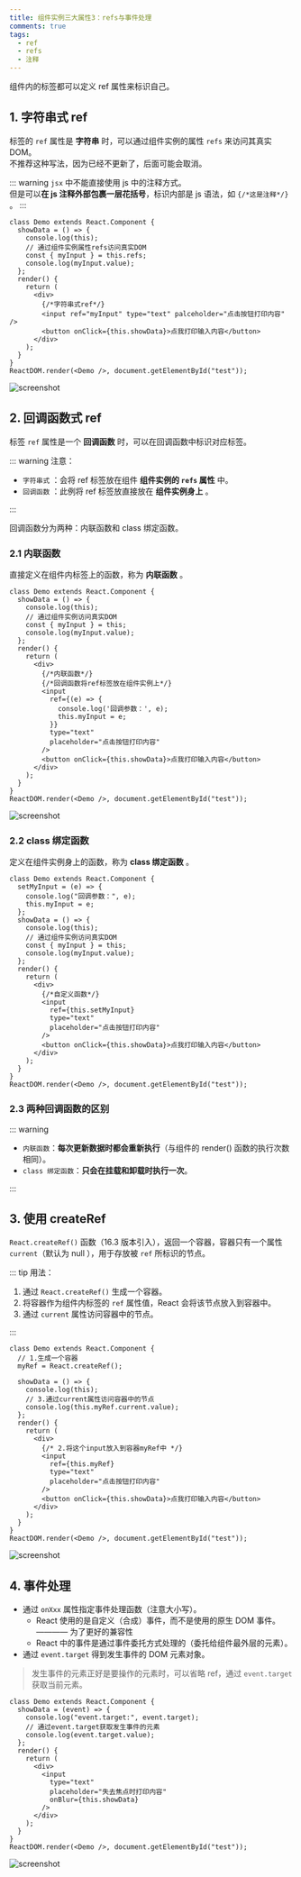 ```yaml
---
title: 组件实例三大属性3：refs与事件处理
comments: true
tags:
  - ref
  - refs
  - 注释
---
```


组件内的标签都可以定义 ref 属性来标识自己。

## 1. 字符串式 ref

标签的 `ref` 属性是 **字符串** 时，可以通过组件实例的属性 `refs` 来访问其真实 DOM。  
不推荐这种写法，因为已经不更新了，后面可能会取消。

::: warning
`jsx` 中不能直接使用 js 中的注释方式。  
但是可以**在 js 注释外部包裹一层花括号**，标识内部是 js 语法，如 `{/*这是注释*/}` 。
:::

```jsx{4-5,11-12}
class Demo extends React.Component {
  showData = () => {
    console.log(this);
    // 通过组件实例属性refs访问真实DOM
    const { myInput } = this.refs;
    console.log(myInput.value);
  };
  render() {
    return (
      <div>
        {/*字符串式ref*/}
        <input ref="myInput" type="text" palceholder="点击按钮打印内容" />
        <button onClick={this.showData}>点我打印输入内容</button>
      </div>
    );
  }
}
ReactDOM.render(<Demo />, document.getElementById("test"));
```

<img class="zoomable" :src="$withBase('/images/screenshot/2/4/1.png')" alt="screenshot">

## 2. 回调函数式 ref

标签 `ref` 属性是一个 **回调函数** 时，可以在回调函数中标识对应标签。

::: warning 注意：

- `字符串式` ：会将 ref 标签放在组件 **组件实例的 `refs` 属性** 中。
- `回调函数` ：此例将 ref 标签放直接放在 **组件实例身上** 。

:::

回调函数分为两种：内联函数和 class 绑定函数。

### 2.1 内联函数

直接定义在组件内标签上的函数，称为 **内联函数** 。

```jsx{4-5,14-17}
class Demo extends React.Component {
  showData = () => {
    console.log(this);
    // 通过组件实例访问真实DOM
    const { myInput } = this;
    console.log(myInput.value);
  };
  render() {
    return (
      <div>
        {/*内联函数*/}
        {/*回调函数将ref标签放在组件实例上*/}
        <input
          ref={(e) => {
            console.log('回调参数：', e);
            this.myInput = e;
          }}
          type="text"
          placeholder="点击按钮打印内容"
        />
        <button onClick={this.showData}>点我打印输入内容</button>
      </div>
    );
  }
}
ReactDOM.render(<Demo />, document.getElementById("test"));
```

<img class="zoomable" :src="$withBase('/images/screenshot/2/4/2.png')" alt="screenshot">

### 2.2 class 绑定函数

定义在组件实例身上的函数，称为 **class 绑定函数** 。

```jsx{4,9,17}
class Demo extends React.Component {
  setMyInput = (e) => {
    console.log("回调参数：", e);
    this.myInput = e;
  };
  showData = () => {
    console.log(this);
    // 通过组件实例访问真实DOM
    const { myInput } = this;
    console.log(myInput.value);
  };
  render() {
    return (
      <div>
        {/*自定义函数*/}
        <input
          ref={this.setMyInput}
          type="text"
          placeholder="点击按钮打印内容"
        />
        <button onClick={this.showData}>点我打印输入内容</button>
      </div>
    );
  }
}
ReactDOM.render(<Demo />, document.getElementById("test"));
```

### 2.3 两种回调函数的区别

::: warning

- `内联函数`：**每次更新数据时都会重新执行**（与组件的 render() 函数的执行次数相同）。
- `class 绑定函数`：**只会在挂载和卸载时执行一次**。

:::

## 3. 使用 createRef

`React.createRef()` 函数（16.3 版本引入），返回一个容器，容器只有一个属性 `current`（默认为 null ），用于存放被 `ref` 所标识的节点。

::: tip 用法：

1. 通过 `React.createRef()` 生成一个容器。
2. 将容器作为组件内标签的 `ref` 属性值，React 会将该节点放入到容器中。
3. 通过 `current` 属性访问容器中的节点。

:::

```jsx{2-3,7-8,13-15}
class Demo extends React.Component {
  // 1.生成一个容器
  myRef = React.createRef();

  showData = () => {
    console.log(this);
    // 3.通过current属性访问容器中的节点
    console.log(this.myRef.current.value);
  };
  render() {
    return (
      <div>
        {/* 2.将这个input放入到容器myRef中 */}
        <input
          ref={this.myRef}
          type="text"
          placeholder="点击按钮打印内容"
        />
        <button onClick={this.showData}>点我打印输入内容</button>
      </div>
    );
  }
}
ReactDOM.render(<Demo />, document.getElementById("test"));
```

<img class="zoomable" :src="$withBase('/images/screenshot/2/4/3.png')" alt="screenshot">

## 4. 事件处理

- 通过 `onXxx` 属性指定事件处理函数（注意大小写）。
  - React 使用的是自定义（合成）事件，而不是使用的原生 DOM 事件。 ———— 为了更好的兼容性
  - React 中的事件是通过事件委托方式处理的（委托给组件最外层的元素）。
- 通过 `event.target` 得到发生事件的 DOM 元素对象。

> 发生事件的元素正好是要操作的元素时，可以省略 ref，通过 `event.target` 获取当前元素。

```jsx{4-5}
class Demo extends React.Component {
  showData = (event) => {
    console.log("event.target:", event.target);
    // 通过event.target获取发生事件的元素
    console.log(event.target.value);
  };
  render() {
    return (
      <div>
        <input
          type="text"
          placeholder="失去焦点时打印内容"
          onBlur={this.showData}
        />
      </div>
    );
  }
}
ReactDOM.render(<Demo />, document.getElementById("test"));
```

<img class="zoomable" :src="$withBase('/images/screenshot/2/4/4.png')" alt="screenshot">
